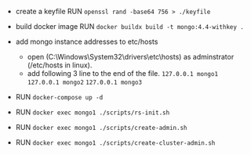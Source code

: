 - create a keyfile
    RUN `openssl rand -base64 756 > ./keyfile`

- build docker image
    RUN `docker buildx build -t mongo:4.4-withkey .`

- add mongo instance addresses to etc/hosts
    - open (C:\Windows\System32\drivers\etc\hosts) as adminstrator (/etc/hosts in linux).
    - add following 3 line to the end of the file.
    `127.0.0.1 mongo1`
    `127.0.0.1 mongo2`
    `127.0.0.1 mongo3`

- RUN `docker-compose up -d`
- RUN `docker exec mongo1 ./scripts/rs-init.sh`
- RUN `docker exec mongo1 ./scripts/create-admin.sh`
- RUN `docker exec mongo1 ./scripts/create-cluster-admin.sh`